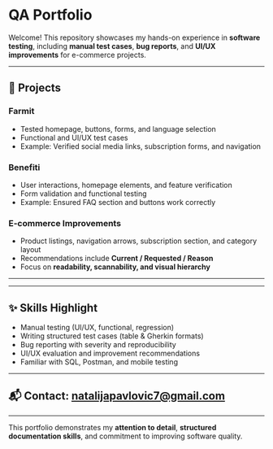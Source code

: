 # QA Portfolio

Welcome! This repository showcases my hands-on experience in **software testing**, including **manual test cases**, **bug reports**, and **UI/UX improvements** for e-commerce projects.

---

## 🚀 Projects

### **Farmit**
- Tested homepage, buttons, forms, and language selection
- Functional and UI/UX test cases
- Example: Verified social media links, subscription forms, and navigation

### **Benefiti**
- User interactions, homepage elements, and feature verification
- Form validation and functional testing
- Example: Ensured FAQ section and buttons work correctly

### **E-commerce Improvements**
- Product listings, navigation arrows, subscription section, and category layout
- Recommendations include **Current / Requested / Reason**
- Focus on **readability, scannability, and visual hierarchy**

---


---

## ✨ Skills Highlight
- Manual testing (UI/UX, functional, regression)  
- Writing structured test cases (table & Gherkin formats)  
- Bug reporting with severity and reproducibility  
- UI/UX evaluation and improvement recommendations  
- Familiar with SQL, Postman, and mobile testing  

---

## 📬 Contact: [natalijapavlovic7@gmail.com](mailto:natalijapavlovic7@gmail.com)
 

---

This portfolio demonstrates my **attention to detail**, **structured documentation skills**, and commitment to improving software quality.





